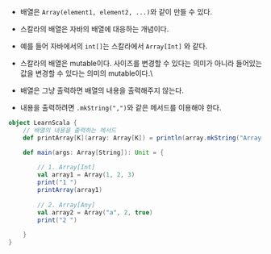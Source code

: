 - 배열은 `Array(element1, element2, ...)`와 같이 만들 수 있다.

- 스칼라의 배열은 자바의 배열에 대응하는 개념이다.
- 예를 들어 자바에서의 `int[]`는 스칼라에서 `Array[Int]` 와 같다.

- 스칼라의 배열은 mutable이다. 사이즈를 변경할 수 있다는 의미가 아니라 들어있는 값을 변경할 수 있다는 의미의 mutable이다.\

- 배열은 그냥 출력하면 배열의 내용을 출력해주지 않는다.
- 내용을 출력하려면 `.mkString(",")`와 같은 메서드를 이용해야 한다.

```scala
object LearnScala {
	// 배열의 내용을 출력하는 메서드
	def printArray[K](array: Array[K]) = println(array.mkString("Array(", ", ", ")"))

	def main(args: Array[String]): Unit = {
		
		// 1. Array[Int]
		val array1 = Array(1, 2, 3)
		print("1 ")
		printArray(array1)
		
		// 2. Array[Any]
		val array2 = Array("a", 2, true)
		print("2 ")
		
	}
}
```